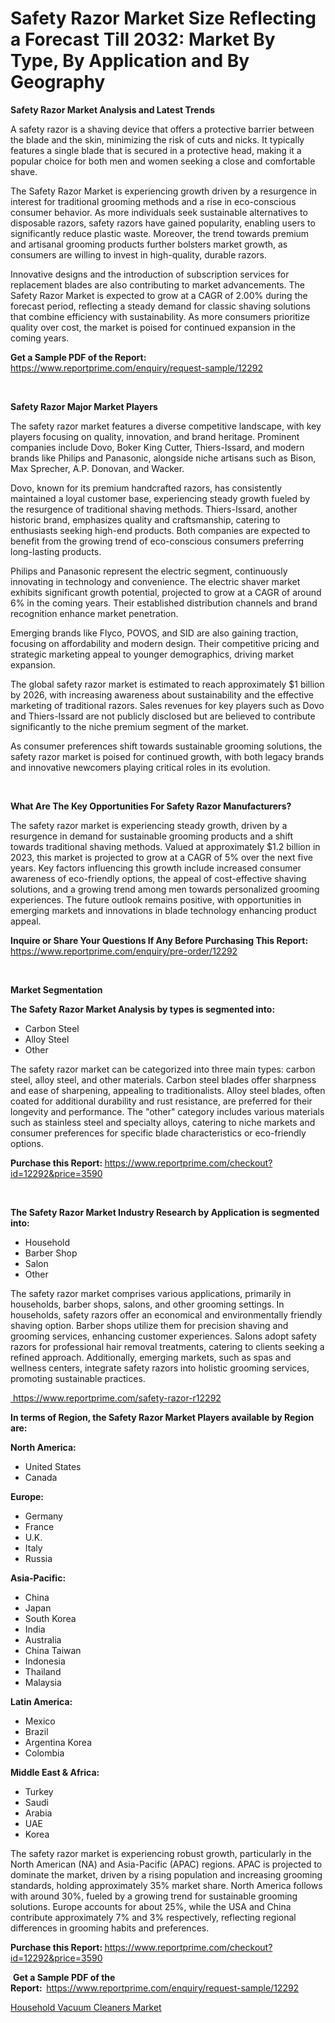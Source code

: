 <p><h1>Safety Razor Market Size Reflecting a Forecast Till 2032: Market By Type, By Application and By Geography</h1></p><p><strong>Safety Razor Market Analysis and Latest Trends</strong></p>
<p><p>A safety razor is a shaving device that offers a protective barrier between the blade and the skin, minimizing the risk of cuts and nicks. It typically features a single blade that is secured in a protective head, making it a popular choice for both men and women seeking a close and comfortable shave.</p><p>The Safety Razor Market is experiencing growth driven by a resurgence in interest for traditional grooming methods and a rise in eco-conscious consumer behavior. As more individuals seek sustainable alternatives to disposable razors, safety razors have gained popularity, enabling users to significantly reduce plastic waste. Moreover, the trend towards premium and artisanal grooming products further bolsters market growth, as consumers are willing to invest in high-quality, durable razors.</p><p>Innovative designs and the introduction of subscription services for replacement blades are also contributing to market advancements. The Safety Razor Market is expected to grow at a CAGR of 2.00% during the forecast period, reflecting a steady demand for classic shaving solutions that combine efficiency with sustainability. As more consumers prioritize quality over cost, the market is poised for continued expansion in the coming years.</p></p>
<p><strong>Get a Sample PDF of the Report:&nbsp;</strong> <a href="https://www.reportprime.com/enquiry/request-sample/12292?utm_campaign=2653&utm_medium=2&utm_source=Github&utm_content=ia&utm_term=18032025&utm_id=safety-razor">https://www.reportprime.com/enquiry/request-sample/12292</a></p>
<p>&nbsp;</p>
<p><strong>Safety Razor Major Market Players</strong></p>
<p><p>The safety razor market features a diverse competitive landscape, with key players focusing on quality, innovation, and brand heritage. Prominent companies include Dovo, Boker King Cutter, Thiers-Issard, and modern brands like Philips and Panasonic, alongside niche artisans such as Bison, Max Sprecher, A.P. Donovan, and Wacker.</p><p>Dovo, known for its premium handcrafted razors, has consistently maintained a loyal customer base, experiencing steady growth fueled by the resurgence of traditional shaving methods. Thiers-Issard, another historic brand, emphasizes quality and craftsmanship, catering to enthusiasts seeking high-end products. Both companies are expected to benefit from the growing trend of eco-conscious consumers preferring long-lasting products.</p><p>Philips and Panasonic represent the electric segment, continuously innovating in technology and convenience. The electric shaver market exhibits significant growth potential, projected to grow at a CAGR of around 6% in the coming years. Their established distribution channels and brand recognition enhance market penetration.</p><p>Emerging brands like Flyco, POVOS, and SID are also gaining traction, focusing on affordability and modern design. Their competitive pricing and strategic marketing appeal to younger demographics, driving market expansion.</p><p>The global safety razor market is estimated to reach approximately $1 billion by 2026, with increasing awareness about sustainability and the effective marketing of traditional razors. Sales revenues for key players such as Dovo and Thiers-Issard are not publicly disclosed but are believed to contribute significantly to the niche premium segment of the market.</p><p>As consumer preferences shift towards sustainable grooming solutions, the safety razor market is poised for continued growth, with both legacy brands and innovative newcomers playing critical roles in its evolution.</p></p>
<p>&nbsp;</p>
<p><strong>What Are The Key Opportunities For Safety Razor Manufacturers?</strong></p>
<p><p>The safety razor market is experiencing steady growth, driven by a resurgence in demand for sustainable grooming products and a shift towards traditional shaving methods. Valued at approximately $1.2 billion in 2023, this market is projected to grow at a CAGR of 5% over the next five years. Key factors influencing this growth include increased consumer awareness of eco-friendly options, the appeal of cost-effective shaving solutions, and a growing trend among men towards personalized grooming experiences. The future outlook remains positive, with opportunities in emerging markets and innovations in blade technology enhancing product appeal.</p></p>
<p><strong>Inquire or Share Your Questions If Any Before Purchasing This Report:</strong> <a href="https://www.reportprime.com/enquiry/pre-order/12292?utm_campaign=2653&utm_medium=2&utm_source=Github&utm_content=ia&utm_term=18032025&utm_id=safety-razor">https://www.reportprime.com/enquiry/pre-order/12292</a></p>
<p>&nbsp;</p>
<p><strong>Market Segmentation</strong></p>
<p><strong>The Safety Razor Market Analysis by types is segmented into:</strong></p>
<p><ul><li>Carbon Steel</li><li>Alloy Steel</li><li>Other</li></ul></p>
<p><p>The safety razor market can be categorized into three main types: carbon steel, alloy steel, and other materials. Carbon steel blades offer sharpness and ease of sharpening, appealing to traditionalists. Alloy steel blades, often coated for additional durability and rust resistance, are preferred for their longevity and performance. The "other" category includes various materials such as stainless steel and specialty alloys, catering to niche markets and consumer preferences for specific blade characteristics or eco-friendly options.</p></p>
<p><strong>Purchase this Report:&nbsp;</strong><a href="https://www.reportprime.com/checkout?id=12292&price=3590&utm_campaign=2653&utm_medium=2&utm_source=Github&utm_content=ia&utm_term=18032025&utm_id=safety-razor">https://www.reportprime.com/checkout?id=12292&price=3590</a></p>
<p>&nbsp;</p>
<p><strong>The Safety Razor Market Industry Research by Application is segmented into:</strong></p>
<p><ul><li>Household</li><li>Barber Shop</li><li>Salon</li><li>Other</li></ul></p>
<p><p>The safety razor market comprises various applications, primarily in households, barber shops, salons, and other grooming settings. In households, safety razors offer an economical and environmentally friendly shaving option. Barber shops utilize them for precision shaving and grooming services, enhancing customer experiences. Salons adopt safety razors for professional hair removal treatments, catering to clients seeking a refined approach. Additionally, emerging markets, such as spas and wellness centers, integrate safety razors into holistic grooming services, promoting sustainable practices.</p></p>
<p><a href="https://www.reportprime.com/safety-razor-r12292?utm_campaign=2653&utm_medium=2&utm_source=Github&utm_content=ia&utm_term=18032025&utm_id=safety-razor">&nbsp;https://www.reportprime.com/safety-razor-r12292</a></p>
<p><strong>In terms of Region, the Safety Razor Market Players available by Region are:</strong></p>
<p>
    <p> <strong> North America: </strong>
        <ul>
            <li>United States</li>
            <li>Canada</li>
        </ul>
        </p> 
    <p> <strong> Europe: </strong>
        <ul>
            <li>Germany</li>
            <li>France</li>
            <li>U.K.</li>
            <li>Italy</li>
            <li>Russia</li>
        </ul>
        </p> 
    <p> <strong> Asia-Pacific: </strong>
        <ul>
            <li>China</li>
            <li>Japan</li>
            <li>South Korea</li>
            <li>India</li>
            <li>Australia</li>
            <li>China Taiwan</li>
            <li>Indonesia</li>
            <li>Thailand</li>
            <li>Malaysia</li>
        </ul>
        </p> 
    <p> <strong> Latin America: </strong>
        <ul>
            <li>Mexico</li>
            <li>Brazil</li>
            <li>Argentina Korea</li>
            <li>Colombia</li>
        </ul>
        </p> 
    <p> <strong> Middle East & Africa: </strong>
        <ul>
            <li>Turkey</li>
            <li>Saudi</li>
            <li>Arabia</li>
            <li>UAE</li>
            <li>Korea</li>
        </ul>
    </p>
    </p>
<p><p>The safety razor market is experiencing robust growth, particularly in the North American (NA) and Asia-Pacific (APAC) regions. APAC is projected to dominate the market, driven by a rising population and increasing grooming standards, holding approximately 35% market share. North America follows with around 30%, fueled by a growing trend for sustainable grooming solutions. Europe accounts for about 25%, while the USA and China contribute approximately 7% and 3% respectively, reflecting regional differences in grooming habits and preferences.</p></p>
<p><strong>Purchase this Report: </strong><a href="https://www.reportprime.com/checkout?id=12292&price=3590&utm_campaign=2653&utm_medium=2&utm_source=Github&utm_content=ia&utm_term=18032025&utm_id=safety-razor">https://www.reportprime.com/checkout?id=12292&price=3590</a></p>
<p>&nbsp;<strong>Get a Sample PDF of the Report:&nbsp;&nbsp;</strong><a href="https://www.reportprime.com/enquiry/request-sample/12292?utm_campaign=2653&utm_medium=2&utm_source=Github&utm_content=ia&utm_term=18032025&utm_id=safety-razor">https://www.reportprime.com/enquiry/request-sample/12292</a></p>
<p><strong></strong></p>
<p><p><a href="https://github.com/toldenargelia86/Market-Research-Report-List-1/blob/main/household-vacuum-cleaners-market.md?utm_campaign=2653&utm_medium=2&utm_source=Github&utm_content=ia&utm_term=18032025&utm_id=safety-razor">Household Vacuum Cleaners Market</a></p></p>